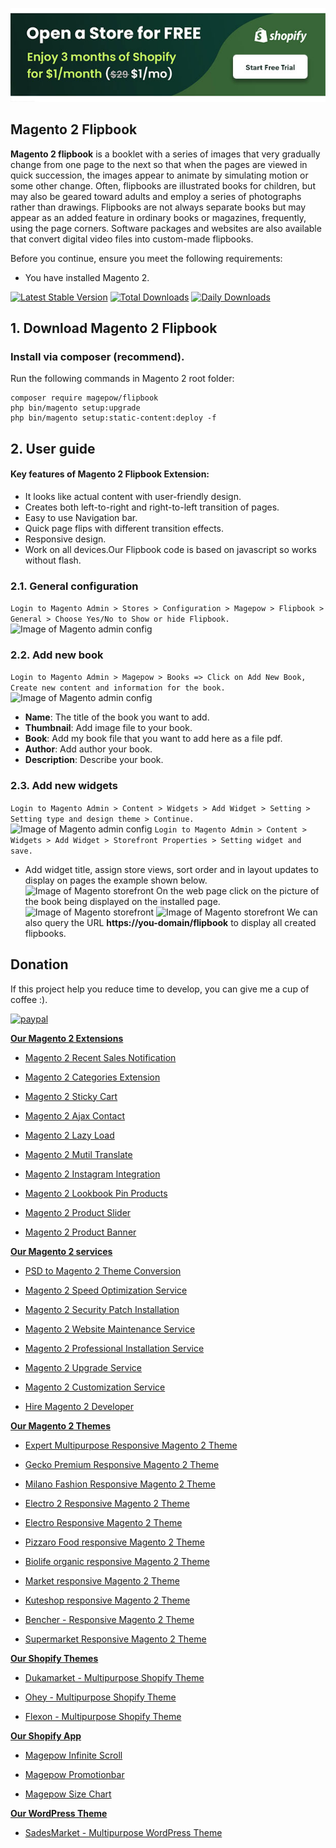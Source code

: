 [<img src="https://github.com/magepow/themeforest/blob/master/shopify/shopify_affiliate.jpg" >](https://shopify.pxf.io/VyL446)

## Magento 2 Flipbook
**Magento 2 flipbook** is a booklet with a series of images that very gradually change from one page to the next so that when the pages are viewed in quick succession, the images appear to animate by simulating motion or some other change. Often, flipbooks are illustrated books for children, but may also be geared toward adults and employ a series of photographs rather than drawings. Flipbooks are not always separate books but may appear as an added feature in ordinary books or magazines, frequently, using the page corners. Software packages and websites are also available that convert digital video files into custom-made flipbooks.

Before you continue, ensure you meet the following requirements:

  * You have installed Magento 2.

[![Latest Stable Version](https://poser.pugx.org/magepow/flipbook/v/stable)](https://packagist.org/packages/magepow/flipbook)
[![Total Downloads](https://poser.pugx.org/magepow/flipbook/downloads)](https://packagist.org/packages/magepow/flipbook)
[![Daily Downloads](https://poser.pugx.org/magepow/flipbook/d/daily)](https://packagist.org/packages/magepow/flipbook)

## 1. Download Magento 2 Flipbook

 ### Install via composer (recommend).
Run the following commands in Magento 2 root folder:
```
composer require magepow/flipbook
php bin/magento setup:upgrade
php bin/magento setup:static-content:deploy -f
```

## 2. User guide
   #### Key features of Magento 2 Flipbook Extension:
  * It looks like actual content with user-friendly design.
  * Creates both left-to-right and right-to-left transition of pages.
  * Easy to use Navigation bar.
  * Quick page flips with different transition effects.
  * Responsive design.
  * Work on all devices.Our Flipbook code is based on javascript so works without flash.
  ### 2.1. General configuration

  `Login to Magento Admin > Stores > Configuration > Magepow > Flipbook > General > Choose Yes/No to Show or hide Flipbook.`  
  ![Image of Magento admin config](https://github.com/magepow/magento2-flipbook/blob/main/media/configflipbook.png)
  ### 2.2. Add new book
   `Login to Magento Admin > Magepow > Books => Click on Add New Book, Create new content and information for the book.`
   ![Image of Magento admin config](https://github.com/magepow/magento2-flipbook/blob/main/media/addbook.png)
   * **Name**: The title of the book you want to add.
   * **Thumbnail**: Add image file to your book.
   * **Book**: Add my book file that you want to add here as a file pdf.
   * **Author**: Add author your book.
   * **Description**: Describe your book.
  ### 2.3. Add new widgets 

  `Login to Magento Admin > Content > Widgets > Add Widget > Setting > Setting type and design theme > Continue.`
  ![Image of Magento admin config](https://github.com/magepow/magento2-flipbook/blob/main/media/widget.png)
  `Login to Magento Admin > Content > Widgets > Add Widget > Storefront Properties > Setting widget and save.`
  * Add widget title, assign store views, sort order and in layout updates to display on pages the example shown below.
  ![Image of Magento storefront](https://github.com/magepow/magento2-flipbook/blob/main/media/settingwidget.png)
  On the web page click on the picture of the book being displayed on the installed page.
  ![Image of Magento storefront](https://github.com/magepow/magento2-flipbook/blob/main/media/widgetstorefront.png)
  ![Image of Magento storefront](https://github.com/magepow/magento2-flipbook/blob/main/media/result-front.png)
  We can also query the URL **https://you-domain/flipbook** to display all created flipbooks.
 ## Donation

If this project help you reduce time to develop, you can give me a cup of coffee :).

[![paypal](https://www.paypalobjects.com/en_US/i/btn/btn_donateCC_LG.gif)](https://www.paypal.com/paypalme/alopay)

      
**[Our Magento 2 Extensions](https://magepow.com/magento-2-extensions.html)**

* [Magento 2 Recent Sales Notification](https://magepow.com/magento-2-recent-order-notification.html)

* [Magento 2 Categories Extension](https://magepow.com/magento-categories-extension.html)

* [Magento 2 Sticky Cart](https://magepow.com/magento-sticky-cart.html)

* [Magento 2 Ajax Contact](https://magepow.com/magento-ajax-contact-form.html)

* [Magento 2 Lazy Load](https://magepow.com/magento-lazy-load.html)

* [Magento 2 Mutil Translate](https://magepow.com/magento-multi-translate.html)

* [Magento 2 Instagram Integration](https://magepow.com/magento-2-instagram.html)

* [Magento 2 Lookbook Pin Products](https://magepow.com/lookbook-pin-products.html)

* [Magento 2 Product Slider](https://magepow.com/magento-product-slider.html)

* [Magento 2 Product Banner](https://magepow.com/magento-2-banner-slider.html)

**[Our Magento 2 services](https://magepow.com/magento-services.html)**

* [PSD to Magento 2 Theme Conversion](https://alothemes.com/psd-to-magento-theme-conversion.html)

* [Magento 2 Speed Optimization Service](https://magepow.com/magento-speed-optimization-service.html)

* [Magento 2 Security Patch Installation](https://magepow.com/magento-security-patch-installation.html)

* [Magento 2 Website Maintenance Service](https://magepow.com/website-maintenance-service.html)

* [Magento 2 Professional Installation Service](https://magepow.com/professional-installation-service.html)

* [Magento 2 Upgrade Service](https://magepow.com/magento-upgrade-service.html)

* [Magento 2 Customization Service](https://magepow.com/customization-service.html)

* [Hire Magento 2 Developer](https://magepow.com/hire-magento-developer.html)

**[Our Magento 2 Themes](https://alothemes.com/)**

* [Expert Multipurpose Responsive Magento 2 Theme](https://1.envato.market/c/1314680/275988/4415?u=https://themeforest.net/item/expert-premium-responsive-magento-2-and-1-support-rtl-magento-2-/21667789)

* [Gecko Premium Responsive Magento 2 Theme](https://1.envato.market/c/1314680/275988/4415?u=https://themeforest.net/item/gecko-responsive-magento-2-theme-rtl-supported/24677410)

* [Milano Fashion Responsive Magento 2 Theme](https://1.envato.market/c/1314680/275988/4415?u=https://themeforest.net/item/milano-fashion-responsive-magento-1-2-theme/12141971)

* [Electro 2 Responsive Magento 2 Theme](https://1.envato.market/c/1314680/275988/4415?u=https://themeforest.net/item/electro2-premium-responsive-magento-2-rtl-supported/26875864)

* [Electro Responsive Magento 2 Theme](https://1.envato.market/c/1314680/275988/4415?u=https://themeforest.net/item/electro-responsive-magento-1-2-theme/17042067)

* [Pizzaro Food responsive Magento 2 Theme](https://1.envato.market/c/1314680/275988/4415?u=https://themeforest.net/item/pizzaro-food-responsive-magento-1-2-theme/19438157)

* [Biolife organic responsive Magento 2 Theme](https://1.envato.market/c/1314680/275988/4415?u=https://themeforest.net/item/biolife-organic-food-magento-2-theme-rtl-supported/25712510)

* [Market responsive Magento 2 Theme](https://1.envato.market/c/1314680/275988/4415?u=https://themeforest.net/item/market-responsive-magento-2-theme/22997928)

* [Kuteshop responsive Magento 2 Theme](https://1.envato.market/c/1314680/275988/4415?u=https://themeforest.net/item/kuteshop-multipurpose-responsive-magento-1-2-theme/12985435)

* [Bencher - Responsive Magento 2 Theme](https://1.envato.market/c/1314680/275988/4415?u=https://themeforest.net/item/bencher-responsive-magento-1-2-theme/15787772)

* [Supermarket Responsive Magento 2 Theme](https://1.envato.market/c/1314680/275988/4415?u=https://themeforest.net/item/supermarket-responsive-magento-1-2-theme/18447995)

**[Our Shopify Themes](https://themeforest.net/user/alotheme)**

* [Dukamarket - Multipurpose Shopify Theme](https://1.envato.market/c/1314680/275988/4415?u=https://themeforest.net/item/dukamarket-multipurpose-shopify-theme/36158349)

* [Ohey - Multipurpose Shopify Theme](https://1.envato.market/c/1314680/275988/4415?u=https://themeforest.net/item/ohey-multipurpose-shopify-theme/34624195)

* [Flexon - Multipurpose Shopify Theme](https://1.envato.market/c/1314680/275988/4415?u=https://themeforest.net/item/flexon-multipurpose-shopify-theme/33461048)

**[Our Shopify App](https://apps.shopify.com/partners/maggicart)**

* [Magepow Infinite Scroll](https://apps.shopify.com/magepow-infinite-scroll)

* [Magepow Promotionbar](https://apps.shopify.com/magepow-promotionbar)

* [Magepow Size Chart](https://apps.shopify.com/magepow-size-chart)

**[Our WordPress Theme](https://themeforest.net/user/alotheme/portfolio)**

* [SadesMarket - Multipurpose WordPress Theme](https://1.envato.market/c/1314680/275988/4415?u=https://themeforest.net/item/sadesmarket-multipurpose-wordpress-theme/35369933)
